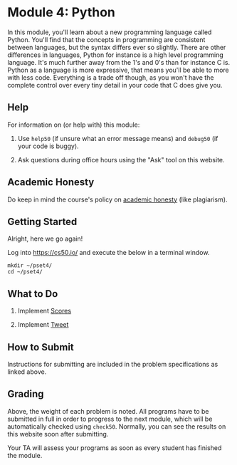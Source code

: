 # Module 4: Python

In this module, you'll learn about a new programming language called Python. You'll find that the concepts in programming are consistent between languages, but the syntax differs ever so slightly. There are other differences in languages, Python for instance is a high level programming language. It's much further away from the 1's and 0's than for instance C is. Python as a language is more expressive, that means you'll be able to more with less code. Everything is a trade off though, as you won't have the complete control over every tiny detail in your code that C does give you.

## Help

For information on (or help with) this module:

1. Use `help50` (if unsure what an error message means) and `debug50` (if your code is buggy).

2. Ask questions during office hours using the "Ask" tool on this website.


## Academic Honesty

Do keep in mind the course's policy on [academic honesty](/syllabus) (like plagiarism).


## Getting Started

Alright, here we go again!

Log into <https://cs50.io/> and execute the below in a terminal window.

    mkdir ~/pset4/
    cd ~/pset4/


## What to Do

1. Implement [Scores](/problems/scores)

2. Implement [Tweet](/problems/tweet)


## How to Submit

Instructions for submitting are included in the problem specifications as linked above.


## Grading

Above, the weight of each problem is noted. All programs have to be submitted in full in order to progress to the next module, which will be automatically checked using `check50`. Normally, you can see the results on this website soon after submitting.

Your TA will assess your programs as soon as every student has finished the module.

